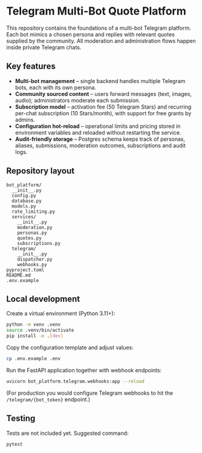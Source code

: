 # Telegram Multi-Bot Quote Platform

This repository contains the foundations of a multi-bot Telegram platform. Each bot mimics a chosen persona and replies with relevant quotes supplied by the community. All moderation and administration flows happen inside private Telegram chats.

## Key features

- **Multi-bot management** – single backend handles multiple Telegram bots, each with its own persona.
- **Community sourced content** – users forward messages (text, images, audio); administrators moderate each submission.
- **Subscription model** – activation fee (50 Telegram Stars) and recurring per-chat subscription (10 Stars/month), with support for free grants by admins.
- **Configuration hot-reload** – operational limits and pricing stored in environment variables and reloaded without restarting the service.
- **Audit-friendly storage** – Postgres schema keeps track of personas, aliases, submissions, moderation outcomes, subscriptions and audit logs.

## Repository layout

```
bot_platform/
  __init__.py
  config.py
  database.py
  models.py
  rate_limiting.py
  services/
    __init__.py
    moderation.py
    personas.py
    quotes.py
    subscriptions.py
  telegram/
    __init__.py
    dispatcher.py
    webhooks.py
pyproject.toml
README.md
.env.example
```

## Local development

Create a virtual environment (Python 3.11+):

```bash
python -m venv .venv
source .venv/bin/activate
pip install -e .[dev]
```

Copy the configuration template and adjust values:

```bash
cp .env.example .env
```

Run the FastAPI application together with webhook endpoints:

```bash
uvicorn bot_platform.telegram.webhooks:app --reload
```

(For production you would configure Telegram webhooks to hit the `/telegram/{bot_token}` endpoint.)

## Testing

Tests are not included yet. Suggested command:

```bash
pytest
```
